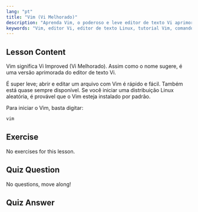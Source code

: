 ```yaml
---
lang: "pt"
title: "Vim (Vi Melhorado)"
description: "Aprenda Vim, o poderoso e leve editor de texto Vi aprimorado para Linux. Entenda o uso básico e por que o Vim é essencial para usuários Linux."
keywords: "Vim, editor Vi, editor de texto Linux, tutorial Vim, comandos Linux, Linux para iniciantes, guia Vim"
---
```


## Lesson Content

Vim significa Vi Improved (Vi Melhorado). Assim como o nome sugere, é uma versão aprimorada do editor de texto Vi.

É super leve; abrir e editar um arquivo com Vim é rápido e fácil. Também está quase sempre disponível. Se você iniciar uma distribuição Linux aleatória, é provável que o Vim esteja instalado por padrão.

Para iniciar o Vim, basta digitar:

```bash
vim
```

## Exercise

No exercises for this lesson.

## Quiz Question

No questions, move along!

## Quiz Answer
